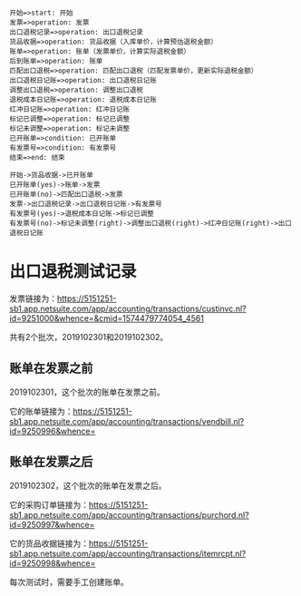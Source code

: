 ```flow
开始=>start: 开始
发票=>operation: 发票
出口退税记录=>operation: 出口退税记录
货品收据=>operation: 货品收据（入库单价，计算预估退税金额）
账单=>operation: 账单（发票单价，计算实际退税金额）
后到账单=>operation: 账单
匹配出口退税=>operation: 匹配出口退税（匹配发票单价，更新实际退税金额）
出口退税日记账=>operation: 出口退税日记账
调整出口退税=>operation: 调整出口退税
退税成本日记账=>operation: 退税成本日记账
红冲日记账=>operation: 红冲日记账
标记已调整=>operation: 标记已调整
标记未调整=>operation: 标记未调整
已开账单=>condition: 已开账单
有发票号=>condition: 有发票号
结束=>end: 结束

开始->货品收据->已开账单
已开账单(yes)->账单->发票
已开账单(no)->匹配出口退税->发票
发票->出口退税记录->出口退税日记账->有发票号
有发票号(yes)->退税成本日记账->标记已调整
有发票号(no)->标记未调整(right)->调整出口退税(right)->红冲日记账(right)->出口退税日记账
```

# 出口退税测试记录

发票链接为：https://5151251-sb1.app.netsuite.com/app/accounting/transactions/custinvc.nl?id=9251000&whence=&cmid=1574479774054_4561

共有2个批次，2019102301和2019102302。

## 账单在发票之前

2019102301，这个批次的账单在发票之前。

它的账单链接为：https://5151251-sb1.app.netsuite.com/app/accounting/transactions/vendbill.nl?id=9250996&whence=

## 账单在发票之后

2019102302，这个批次的账单在发票之后。

它的采购订单链接为：https://5151251-sb1.app.netsuite.com/app/accounting/transactions/purchord.nl?id=9250997&whence=

它的货品收据链接为：https://5151251-sb1.app.netsuite.com/app/accounting/transactions/itemrcpt.nl?id=9250998&whence=

每次测试时，需要手工创建账单。

